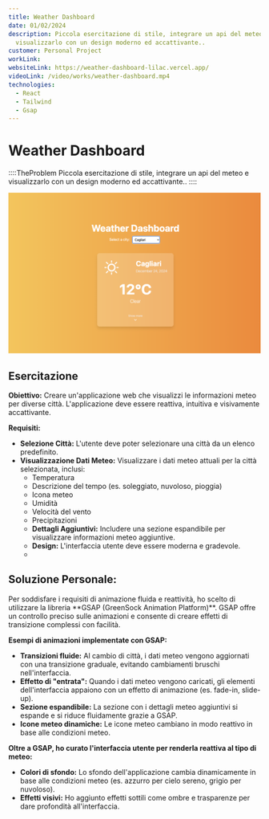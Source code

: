 ```yaml
---
title: Weather Dashboard
date: 01/02/2024
description: Piccola esercitazione di stile, integrare un api del meteo e
  visualizzarlo con un design moderno ed accattivante..
customer: Personal Project
workLink: 
websiteLink: https://weather-dashboard-lilac.vercel.app/
videoLink: /video/works/weather-dashboard.mp4
technologies:
  - React
  - Tailwind
  - Gsap
---
```




# Weather Dashboard
::::TheProblem
  Piccola esercitazione di stile, integrare un api del meteo e
  visualizzarlo con un design moderno ed accattivante..
::::



<VideoContainer  src="/video/works/weather-dashboard.mp4" />


![clear weather](/img/works/weather-dashboard/clear-weather.png)


## Esercitazione

**Obiettivo:** Creare un'applicazione web che visualizzi le informazioni meteo per diverse città. L'applicazione deve essere reattiva, intuitiva e visivamente accattivante.

**Requisiti:**

- **Selezione Città:** L'utente deve poter selezionare una città da un elenco predefinito.
- **Visualizzazione Dati Meteo:** Visualizzare i dati meteo attuali per la città selezionata, inclusi:
  - Temperatura
  - Descrizione del tempo (es. soleggiato, nuvoloso, pioggia)
  - Icona meteo
  - Umidità
  - Velocità del vento
  - Precipitazioni
  - **Dettagli Aggiuntivi:** Includere una sezione espandibile per visualizzare informazioni meteo aggiuntive.
  - **Design:** L'interfaccia utente deve essere moderna e gradevole.
  -

## Soluzione Personale:

Per soddisfare i requisiti di animazione fluida e reattività, ho scelto di utilizzare la libreria \*\*GSAP (GreenSock Animation Platform)\*\*. GSAP offre un controllo preciso sulle animazioni e consente di creare effetti di transizione complessi con facilità.

**Esempi di animazioni implementate con GSAP:**

- **Transizioni fluide:** Al cambio di città, i dati meteo vengono aggiornati con una transizione graduale, evitando cambiamenti bruschi nell'interfaccia.
- **Effetto di "entrata":** Quando i dati meteo vengono caricati, gli elementi dell'interfaccia appaiono con un effetto di animazione (es. fade-in, slide-up).
- **Sezione espandibile:** La sezione con i dettagli meteo aggiuntivi si espande e si riduce fluidamente grazie a GSAP.
- **Icone meteo dinamiche:** Le icone meteo cambiano in modo reattivo in base alle condizioni meteo.

**Oltre a GSAP, ho curato l'interfaccia utente per renderla reattiva al tipo di meteo:**

- **Colori di sfondo:** Lo sfondo dell'applicazione cambia dinamicamente in base alle condizioni meteo (es. azzurro per cielo sereno, grigio per nuvoloso).
- **Effetti visivi:** Ho aggiunto effetti sottili come ombre e trasparenze per dare profondità all'interfaccia.
